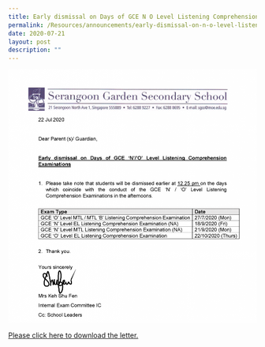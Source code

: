 ```yaml
---
title: Early dismissal on Days of GCE N O Level Listening Comprehension Examinations
permalink: /Resources/announcements/early-dismissal-on-n-o-level-listening-comprehension-examinations/
date: 2020-07-21
layout: post
description: ""
---
```

![](/images/Letter-to-parents-early-dismisal-LC_2020-1006x1024.png)

<a href="/files/Announcement/Letter-to-parents-early-dismissal-LC_2020.pdf" target="_blank" >Please click here to download the letter.</a>